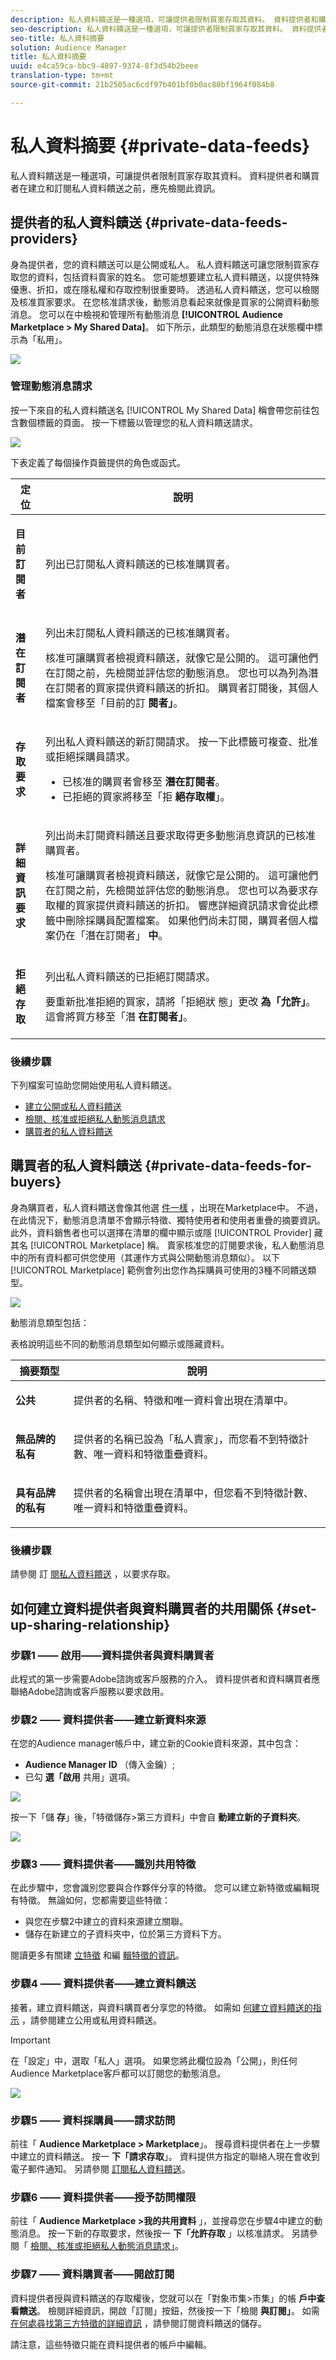 ```yaml
---
description: 私人資料饋送是一種選項，可讓提供者限制買家存取其資料。 資料提供者和購買者在建立和訂閱私人資料饋送之前，應先檢閱此資訊。
seo-description: 私人資料饋送是一種選項，可讓提供者限制買家存取其資料。 資料提供者和購買者在建立和訂閱私人資料饋送之前，應先檢閱此資訊。
seo-title: 私人資料摘要
solution: Audience Manager
title: 私人資料摘要
uuid: e4ca59ca-bbc9-4897-9374-8f3d54b2beee
translation-type: tm+mt
source-git-commit: 21b2505ac6cdf97b401bf0b0ac80bf1964f084b8

---
```



# 私人資料摘要 {#private-data-feeds}

私人資料饋送是一種選項，可讓提供者限制買家存取其資料。 資料提供者和購買者在建立和訂閱私人資料饋送之前，應先檢閱此資訊。

<!-- c_marketplace_privatefeed.xml -->

## 提供者的私人資料饋送 {#private-data-feeds-providers}

身為提供者，您的資料饋送可以是公開或私人。 私人資料饋送可讓您限制買家存取您的資料，包括資料賣家的姓名。 您可能想要建立私人資料饋送，以提供特殊優惠、折扣，或在隱私權和存取控制很重要時。 透過私人資料饋送，您可以檢閱及核准買家要求。 在您核准請求後，動態消息看起來就像是買家的公開資料動態消息。 您可以在中檢視和管理所有動態消息 **[!UICONTROL Audience Marketplace > My Shared Data]**。 如下所示，此類型的動態消息在狀態欄中標示為「私用」。

![](assets/my_shared_data.png)

### 管理動態消息請求

按一下來自的私人資料饋送名 [!UICONTROL My Shared Data] 稱會帶您前往包含數個標籤的頁面。 按一下標籤以管理您的私人資料饋送請求。

![](assets/shared_data_tabs.png)

下表定義了每個操作頁籤提供的角色或函式。

<table id="table_AFB429CA52A34658859448D9A5215F9F"> 
 <thead> 
  <tr> 
   <th colname="col1" class="entry"> 定位 </th> 
   <th colname="col2" class="entry"> 說明 </th> 
  </tr> 
 </thead>
 <tbody> 
  <tr> 
   <td colname="col1"> <p> <b><span class="uicontrol"> 目前訂閱者</span></b> </p> </td> 
   <td colname="col2"> <p>列出已訂閱私人資料饋送的已核准購買者。 </p> </td> 
  </tr> 
  <tr> 
   <td colname="col1"> <p> <b><span class="uicontrol"> 潛在訂閱者</span></b> </p> </td> 
   <td colname="col2"> <p>列出未訂閱私人資料饋送的已核准購買者。 </p> <p>核准可讓購買者檢視資料饋送，就像它是公開的。 這可讓他們在訂閱之前，先檢閱並評估您的動態消息。 您也可以為列為潛在訂閱者的買家提供資料饋送的折扣。 購買者訂閱後，其個人檔案會移至「目前的訂 <b><span class="uicontrol"> 閱者」</span></b>。 </p> </td>
  </tr> 
  <tr> 
   <td colname="col1"> <p> <b><span class="uicontrol"> 存取要求</span></b> </p> </td>
   <td colname="col2"> <p>列出私人資料饋送的新訂閱請求。 按一下此標籤可複查、批准或拒絕採購員請求。 </p>
    <ul id="ul_BE0A835A90B14C05B3F63226B79D052D"> 
     <li id="li_2C5686CEB6F4430BA18AED5AD75C330A">已核准的購買者會移至 <b><span class="uicontrol"> 潛在訂閱者</span></b>。 </li>
     <li id="li_929591FCF81E43A3881813BDBD3AC278">已拒絕的買家將移至「拒 <b><span class="uicontrol"> 絕存取權</span></b>」。 </li>
    </ul> </td>
  </tr>
  <tr> 
   <td colname="col1"> <p> <b><span class="uicontrol"> 詳細資訊要求</span></b> </p> </td>
   <td colname="col2"> <p>列出尚未訂閱資料饋送且要求取得更多動態消息資訊的已核准購買者。 </p> <p>核准可讓購買者檢視資料饋送，就像它是公開的。 這可讓他們在訂閱之前，先檢閱並評估您的動態消息。 您也可以為要求存取權的買家提供資料饋送的折扣。 響應詳細資訊請求會從此標籤中刪除採購員配置檔案。 如果他們尚未訂閱，購買者個人檔案仍在「潛在訂閱者」 <b><span class="uicontrol"> 中</span></b>。 </p> </td>
  </tr>
  <tr> 
   <td colname="col1"> <p> <b><span class="uicontrol"> 拒絕存取</span></b> </p> </td> 
   <td colname="col2"> <p>列出私人資料饋送的已拒絕訂閱請求。 </p> <p>要重新批准拒絕的買家，請將「拒絕狀 <span class="wintitle"> 態」更改</span><b><span class="uicontrol"> 為「允許」</span></b>。 這會將買方移至「潛 <b><span class="uicontrol"> 在訂閱者」</span></b>。 </p> </td> 
  </tr> 
 </tbody> 
</table>

### 後續步驟

下列檔案可協助您開始使用私人資料饋送。

* [建立公開或私人資料饋送](../../features/audience-marketplace/marketplace-data-providers/marketplace-create-manage-feeds.md#create-public-private-data-feed)
* [檢閱、核准或拒絕私人動態消息請求](../../features/audience-marketplace/marketplace-data-providers/marketplace-create-manage-feeds.md#manage-private-requests)
* [購買者的私人資料饋送](../../features/audience-marketplace/marketplace-private-feeds.md#private-data-feeds-for-buyers)

## 購買者的私人資料饋送 {#private-data-feeds-for-buyers}

身為購買者，私人資料饋送會像其他選 [件一樣](../../features/audience-marketplace/marketplace-data-buyers/marketplace-data-buyers.md#about-marketplace) ，出現在Marketplace中。 不過，在此情況下，動態消息清單不會顯示特徵、獨特使用者和使用者重疊的摘要資訊。 此外，資料銷售者也可以選擇在清單的欄中顯示或隱 [!UICONTROL Provider] 藏其名 [!UICONTROL Marketplace] 稱。 賣家核准您的訂閱要求後，私人動態消息中的所有資料都可供您使用（其運作方式與公開動態消息類似）。 以下 [!UICONTROL Marketplace] 範例會列出您作為採購員可使用的3種不同饋送類型。

![](assets/buyer_marketplace.png)

動態消息類型包括：

表格說明這些不同的動態消息類型如何顯示或隱藏資料。

<table id="table_41D4A798ACF548A3A03ACB427CA4652D"> 
 <thead> 
  <tr> 
   <th colname="col1" class="entry"> 摘要類型 </th> 
   <th colname="col2" class="entry"> 說明 </th> 
  </tr> 
 </thead>
 <tbody> 
  <tr> 
   <td colname="col1"> <p><b><span class="uicontrol"> 公共</span></b> </p> </td> 
   <td colname="col2"> <p>提供者的名稱、特徵和唯一資料會出現在清單中。 </p> </td> 
  </tr> 
  <tr> 
   <td colname="col1"> <p><b><span class="uicontrol"> 無品牌的私有</span></b> </p> </td> 
   <td colname="col2"> <p>提供者的名稱已設為「私人賣家」，而您看不到特徵計數、唯一資料和特徵重疊資料。 </p> </td> 
  </tr> 
  <tr> 
   <td colname="col1"> <p><b><span class="uicontrol"> 具有品牌的私有</span></b> </p> </td> 
   <td colname="col2"> <p>提供者的名稱會出現在清單中，但您看不到特徵計數、唯一資料和特徵重疊資料。 </p> </td> 
  </tr> 
 </tbody> 
</table>

### 後續步驟

請參閱 訂 [閱私人資料饋送](../../features/audience-marketplace/marketplace-data-buyers/marketplace-manage-subscriptions.md#subscript-private-data-feed) ，以要求存取。

## 如何建立資料提供者與資料購買者的共用關係 {#set-up-sharing-relationship}

### 步驟1 —— 啟用——資料提供者與資料購買者

此程式的第一步需要Adobe諮詢或客戶服務的介入。 資料提供者和資料購買者應聯絡Adobe諮詢或客戶服務以要求啟用。

### 步驟2 —— 資料提供者——建立新資料來源

在您的Audience manager帳戶中，建立新的Cookie資料來源，其中包含：

* **Audience Manager ID** （傳入金鑰）;
* 已勾 **選「啟用** 共用」選項。

![](assets/create-datasource.png)

按一下「儲 **存**」後，「特徵儲存&gt;第三方資料」中會自 **動建立新的子資料夾**。

![](assets/folder-structure.png)

### 步驟3 —— 資料提供者——識別共用特徵

在此步驟中，您會識別您要與合作夥伴分享的特徵。 您可以建立新特徵或編輯現有特徵。 無論如何，您都需要這些特徵：

* 與您在步驟2中建立的資料來源建立關聯。
* 儲存在新建立的子資料夾中，位於第三方資料下方。

閱讀更多有關建 [立特徵](/help/using/features/traits/create-onboarded-rule-based-traits.md) 和編 [輯特徵的資訊](/help/using/features/traits/manage-trait-rules.md#edit-trait)。

### 步驟4 —— 資料提供者——建立資料饋送

接著，建立資料饋送，與資料購買者分享您的特徵。 如需如 [何建立資料饋送的指示](/help/using/features/audience-marketplace/marketplace-data-providers/marketplace-create-manage-feeds.md) ，請參閱建立公用或私用資料饋送。

>[!IMPORTANT]
>
>在「設定」中，選取「私人」選項。 如果您將此欄位設為「公開」，則任何Audience Marketplace客戶都可以訂閱您的動態消息。

![](assets/create-data-feed.png)

### 步驟5 —— 資料採購員——請求訪問

前往「 **Audience Marketplace &gt; Marketplace**」。 搜尋資料提供者在上一步驟中建立的資料饋送。 按一 **下「請求存取**」。 資料提供方指定的聯絡人現在會收到電子郵件通知。 另請參閱 [訂閱私人資料饋送](/help/using/features/audience-marketplace/marketplace-data-buyers/marketplace-manage-subscriptions.md#subscript-private-data-feed)。

### 步驟6 —— 資料提供者——授予訪問權限

前往「 **Audience Marketplace &gt;我的共用資料** 」，並搜尋您在步驟4中建立的動態消息。 按一下新的存取要求，然後按一 **下「允許存取** 」以核准請求。 另請參閱「 [檢閱、核准或拒絕私人動態消息請求」](/help/using/features/audience-marketplace/marketplace-data-providers/marketplace-create-manage-feeds.md#manage-private-requests)。

### 步驟7 —— 資料購買者——開啟訂閱

資料提供者授與資料饋送的存取權後，您就可以在「對象市集&gt;市集」的帳 **戶中查看饋送**。 檢閱詳細資訊，開啟「訂閱」按鈕，然後按一下「檢閱 **與訂閱」**。 如需 [在何處尋找第三方特徵的詳細資訊](/help/using/features/audience-marketplace/marketplace-data-buyers/marketplace-manage-subscriptions.md#find-subscribed-data-fee) ，請參閱訂閱資料饋送的儲存。

請注意，這些特徵只能在資料提供者的帳戶中編輯。




